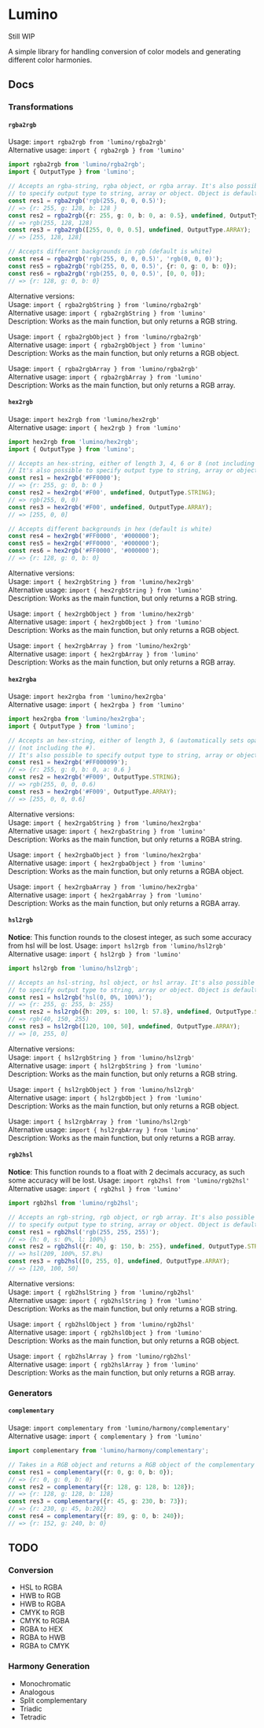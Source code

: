 # Lumino
Still WIP

A simple library for handling conversion of color models and generating different color harmonies.

## Docs
### Transformations
#### `rgba2rgb`
Usage: ```import rgba2rgb from 'lumino/rgba2rgb'``` \
Alternative usage: ```import { rgba2rgb } from 'lumino'```

```typescript
import rgba2rgb from 'lumino/rgba2rgb';
import { OutputType } from 'lumino';

// Accepts an rgba-string, rgba object, or rgba array. It's also possible
// to specify output type to string, array or object. Object is default.
const res1 = rgba2rgb('rgb(255, 0, 0, 0.5)');
// => {r: 255, g: 128, b: 128 }
const res2 = rgba2rgb({r: 255, g: 0, b: 0, a: 0.5}, undefined, OutputType.STRING);
// => rgb(255, 128, 128)
const res3 = rgba2rgb([255, 0, 0, 0.5], undefined, OutputType.ARRAY);
// => [255, 128, 128]

// Accepts different backgrounds in rgb (default is white)
const res4 = rgba2rgb('rgb(255, 0, 0, 0.5)', 'rgb(0, 0, 0)');
const res5 = rgba2rgb('rgb(255, 0, 0, 0.5)', {r: 0, g: 0, b: 0});
const res6 = rgba2rgb('rgb(255, 0, 0, 0.5)', [0, 0, 0]);
// => {r: 128, g: 0, b: 0}
```

Alternative versions: \
Usage: ```import { rgba2rgbString } from 'lumino/rgba2rgb'``` \
Alternative usage: ```import { rgba2rgbString } from 'lumino'``` \
Description: Works as the main function, but only returns a RGB string.

Usage: ```import { rgba2rgbObject } from 'lumino/rgba2rgb'``` \
Alternative usage: ```import { rgba2rgbObject } from 'lumino'``` \
Description: Works as the main function, but only returns a RGB object.

Usage: ```import { rgba2rgbArray } from 'lumino/rgba2rgb'``` \
Alternative usage: ```import { rgba2rgbArray } from 'lumino'``` \
Description: Works as the main function, but only returns a RGB array.

#### `hex2rgb`
Usage: ```import hex2rgb from 'lumino/hex2rgb'``` \
Alternative usage: ```import { hex2rgb } from 'lumino'```

```typescript
import hex2rgb from 'lumino/hex2rgb';
import { OutputType } from 'lumino';

// Accepts an hex-string, either of length 3, 4, 6 or 8 (not including the #).
// It's also possible to specify output type to string, array or object. Object is default.
const res1 = hex2rgb('#FF0000');
// => {r: 255, g: 0, b: 0 }
const res2 = hex2rgb('#F00', undefined, OutputType.STRING);
// => rgb(255, 0, 0)
const res3 = hex2rgb('#F00', undefined, OutputType.ARRAY);
// => [255, 0, 0]

// Accepts different backgrounds in hex (default is white)
const res4 = hex2rgb('#FF0000', '#000000');
const res5 = hex2rgb('#FF0000', '#000000');
const res6 = hex2rgb('#FF0000', '#000000');
// => {r: 128, g: 0, b: 0}
```

Alternative versions: \
Usage: ```import { hex2rgbString } from 'lumino/hex2rgb'``` \
Alternative usage: ```import { hex2rgbString } from 'lumino'``` \
Description: Works as the main function, but only returns a RGB string.

Usage: ```import { hex2rgbObject } from 'lumino/hex2rgb'``` \
Alternative usage: ```import { hex2rgbObject } from 'lumino'``` \
Description: Works as the main function, but only returns a RGB object.

Usage: ```import { hex2rgbArray } from 'lumino/hex2rgb'``` \
Alternative usage: ```import { hex2rgbArray } from 'lumino'``` \
Description: Works as the main function, but only returns a RGB array.

#### `hex2rgba`
Usage: ```import hex2rgba from 'lumino/hex2rgba'``` \
Alternative usage: ```import { hex2rgba } from 'lumino'```

```typescript
import hex2rgba from 'lumino/hex2rgba';
import { OutputType } from 'lumino';

// Accepts an hex-string, either of length 3, 6 (automatically sets opacity to 1), 4 or 8 
// (not including the #).
// It's also possible to specify output type to string, array or object. Object is default.
const res1 = hex2rgb('#FF000099');
// => {r: 255, g: 0, b: 0, a: 0.6 }
const res2 = hex2rgb('#F009', OutputType.STRING);
// => rgb(255, 0, 0, 0.6)
const res3 = hex2rgb('#F009', OutputType.ARRAY);
// => [255, 0, 0, 0.6]
```

Alternative versions: \
Usage: ```import { hex2rgabString } from 'lumino/hex2rgba'``` \
Alternative usage: ```import { hex2rgbaString } from 'lumino'``` \
Description: Works as the main function, but only returns a RGBA string.

Usage: ```import { hex2rgbaObject } from 'lumino/hex2rgba'``` \
Alternative usage: ```import { hex2rgbaObject } from 'lumino'``` \
Description: Works as the main function, but only returns a RGBA object.

Usage: ```import { hex2rgbaArray } from 'lumino/hex2rgba'``` \
Alternative usage: ```import { hex2rgabArray } from 'lumino'``` \
Description: Works as the main function, but only returns a RGBA array.

#### `hsl2rgb`
**Notice**: This function rounds to the closest integer, as such some accuracy from hsl will be lost.
Usage: ```import hsl2rgb from 'lumino/hsl2rgb'``` \
Alternative usage: ```import { hsl2rgb } from 'lumino'```

```typescript
import hsl2rgb from 'lumino/hsl2rgb';

// Accepts an hsl-string, hsl object, or hsl array. It's also possible
// to specify output type to string, array or object. Object is default.
const res1 = hsl2rgb('hsl(0, 0%, 100%)');
// => {r: 255, g: 255, b: 255}
const res2 = hsl2rgb({h: 209, s: 100, l: 57.8}, undefined, OutputType.STRING);
// => rgb(40, 150, 255)
const res3 = hsl2rgb([120, 100, 50], undefined, OutputType.ARRAY);
// => [0, 255, 0]
```

Alternative versions: \
Usage: ```import { hsl2rgbString } from 'lumino/hsl2rgb'``` \
Alternative usage: ```import { hsl2rgbString } from 'lumino'``` \
Description: Works as the main function, but only returns a RGB string.

Usage: ```import { hsl2rgbObject } from 'lumino/hsl2rgb'``` \
Alternative usage: ```import { hsl2rgbObject } from 'lumino'``` \
Description: Works as the main function, but only returns a RGB object.

Usage: ```import { hsl2rgbArray } from 'lumino/hsl2rgb'``` \
Alternative usage: ```import { hsl2rgbArray } from 'lumino'``` \
Description: Works as the main function, but only returns a RGB array.

#### `rgb2hsl`
**Notice**: This function rounds to a float with 2 decimals accuracy, as such some accuracy will be lost.
Usage: ```import rgb2hsl from 'lumino/rgb2hsl'``` \
Alternative usage: ```import { rgb2hsl } from 'lumino'```

```typescript
import rgb2hsl from 'lumino/rgb2hsl';

// Accepts an rgb-string, rgb object, or rgb array. It's also possible
// to specify output type to string, array or object. Object is default.
const res1 = rgb2hsl('rgb(255, 255, 255)');
// => {h: 0, s: 0%, l: 100%}
const res2 = rgb2hsl({r: 40, g: 150, b: 255}, undefined, OutputType.STRING);
// => hsl(209, 100%, 57.8%)
const res3 = rgb2hsl([0, 255, 0], undefined, OutputType.ARRAY);
// => [120, 100, 50]
```

Alternative versions: \
Usage: ```import { rgb2hslString } from 'lumino/rgb2hsl'``` \
Alternative usage: ```import { rgb2hslString } from 'lumino'``` \
Description: Works as the main function, but only returns a RGB string.

Usage: ```import { rgb2hslObject } from 'lumino/rgb2hsl'``` \
Alternative usage: ```import { rgb2hslObject } from 'lumino'``` \
Description: Works as the main function, but only returns a RGB object.

Usage: ```import { rgb2hslArray } from 'lumino/rgb2hsl'``` \
Alternative usage: ```import { rgb2hslArray } from 'lumino'``` \
Description: Works as the main function, but only returns a RGB array.

### Generators
#### `complementary`
Usage: ```import complementary from 'lumino/harmony/complementary'``` \
Alternative usage: ```import { complementary } from 'lumino'```

```typescript
import complementary from 'lumino/harmony/complementary';

// Takes in a RGB object and returns a RGB object of the complementary color
const res1 = complementary({r: 0, g: 0, b: 0});
// => {r: 0, g: 0, b: 0}
const res2 = complementary({r: 128, g: 128, b: 128});
// => {r: 128, g: 128, b: 128}
const res3 = complementary({r: 45, g: 230, b: 73});
// => {r: 230, g: 45, b:202}
const res4 = complementary({r: 89, g: 0, b: 240});
// => {r: 152, g: 240, b: 0}
```

## TODO
### Conversion
* HSL to RGBA 
* HWB to RGB
* HWB to RGBA
* CMYK to RGB
* CMYK to RGBA
* RGBA to HEX
* RGBA to HWB
* RGBA to CMYK

### Harmony Generation
* Monochromatic
* Analogous
* Split complementary
* Triadic
* Tetradic
